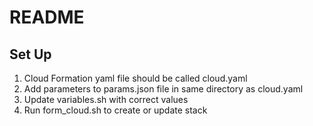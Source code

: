 # README

## Set Up

1. Cloud Formation yaml file should be called cloud.yaml
2. Add parameters to params.json file in same directory as cloud.yaml
3. Update variables.sh with correct values
4. Run form_cloud.sh to create or update stack
